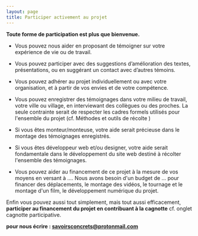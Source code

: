 ```yaml
---
layout: page
title: Participer activement au projet
---
```

**Toute forme de participation est plus que bienvenue.** 

-  Vous pouvez nous aider en proposant de témoigner sur votre expérience de vie ou de travail. 
-  Vous pouvez participer avec des suggestions d’amélioration des textes, présentations, ou en suggérant un contact avec d’autres témoins.

-  Vous pouvez adhérer au projet individuellement ou avec votre organisation, et à partir de vos envies et de votre compétence.
 
-  Vous pouvez enregistrer des témoignages dans votre milieu de travail, votre ville ou village, en interviewant des collègues ou des proches. La seule contrainte serait de respecter les cadres formels utilisés pour l'ensemble du projet (cf. Méthodes et outils de récolte )

-  Si vous êtes monteur/monteuse, votre aide serait précieuse dans le montage des témoignages enregistrés.

-  Si vous êtes développeur web et/ou designer, votre aide serait fondamentale dans le développement du site web destiné à récolter l'ensemble des témoignages.

-  Vous pouvez aider au financement de ce projet à la mesure de vos moyens en versant à …. Nous avons besoin d'un budget de … pour financer des déplacements, le montage des vidéos, le tournage et le montage d'un film, le développement numérique du projet.

Enfin vous pouvez aussi tout simplement, mais tout aussi efficacement, **participer au financement du projet en contribuant à la cagnotte** cf. onglet cagnotte participative.  


**pour nous écrire : savoirsconcrets@protonmail.com**


